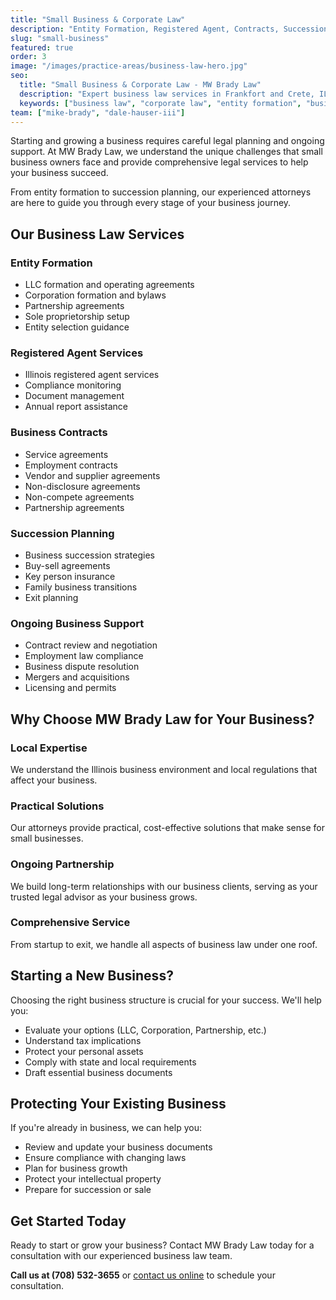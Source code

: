 ```yaml
---
title: "Small Business & Corporate Law"
description: "Entity Formation, Registered Agent, Contracts, Succession Planning"
slug: "small-business"
featured: true
order: 3
image: "/images/practice-areas/business-law-hero.jpg"
seo:
  title: "Small Business & Corporate Law - MW Brady Law"
  description: "Expert business law services in Frankfort and Crete, IL. Entity formation, contracts, succession planning, and more."
  keywords: ["business law", "corporate law", "entity formation", "business contracts", "Frankfort IL", "Crete IL"]
team: ["mike-brady", "dale-hauser-iii"]
---
```


Starting and growing a business requires careful legal planning and ongoing support. At MW Brady Law, we understand the unique challenges that small business owners face and provide comprehensive legal services to help your business succeed.

From entity formation to succession planning, our experienced attorneys are here to guide you through every stage of your business journey.

## Our Business Law Services

### Entity Formation
- LLC formation and operating agreements
- Corporation formation and bylaws
- Partnership agreements
- Sole proprietorship setup
- Entity selection guidance

### Registered Agent Services
- Illinois registered agent services
- Compliance monitoring
- Document management
- Annual report assistance

### Business Contracts
- Service agreements
- Employment contracts
- Vendor and supplier agreements
- Non-disclosure agreements
- Non-compete agreements
- Partnership agreements

### Succession Planning
- Business succession strategies
- Buy-sell agreements
- Key person insurance
- Family business transitions
- Exit planning

### Ongoing Business Support
- Contract review and negotiation
- Employment law compliance
- Business dispute resolution
- Mergers and acquisitions
- Licensing and permits

## Why Choose MW Brady Law for Your Business?

### Local Expertise
We understand the Illinois business environment and local regulations that affect your business.

### Practical Solutions
Our attorneys provide practical, cost-effective solutions that make sense for small businesses.

### Ongoing Partnership
We build long-term relationships with our business clients, serving as your trusted legal advisor as your business grows.

### Comprehensive Service
From startup to exit, we handle all aspects of business law under one roof.

## Starting a New Business?

Choosing the right business structure is crucial for your success. We'll help you:

- Evaluate your options (LLC, Corporation, Partnership, etc.)
- Understand tax implications
- Protect your personal assets
- Comply with state and local requirements
- Draft essential business documents

## Protecting Your Existing Business

If you're already in business, we can help you:

- Review and update your business documents
- Ensure compliance with changing laws
- Plan for business growth
- Protect your intellectual property
- Prepare for succession or sale

## Get Started Today

Ready to start or grow your business? Contact MW Brady Law today for a consultation with our experienced business law team.

**Call us at (708) 532-3655** or [contact us online](/contact) to schedule your consultation.

